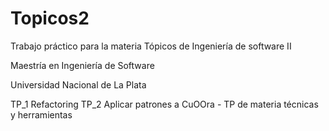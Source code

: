 # Topicos2
Trabajo práctico para la materia Tópicos de Ingeniería de software II 

Maestría en Ingeniería de Software 

Universidad Nacional de La Plata

TP_1 Refactoring
TP_2 Aplicar patrones a CuOOra - TP de materia técnicas y herramientas
